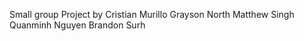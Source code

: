 Small group Project by
    Cristian Murillo
    Grayson North
    Matthew Singh
    Quanminh Nguyen
    Brandon Surh
